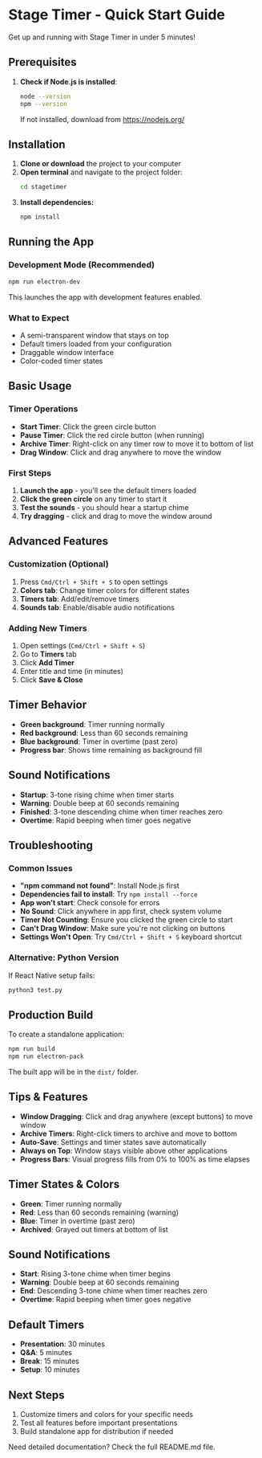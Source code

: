 # Stage Timer - Quick Start Guide

Get up and running with Stage Timer in under 5 minutes!

## Prerequisites

1. **Check if Node.js is installed**:
   ```bash
   node --version
   npm --version
   ```
   If not installed, download from https://nodejs.org/

## Installation

1. **Clone or download** the project to your computer
2. **Open terminal** and navigate to the project folder:
   ```bash
   cd stagetimer
   ```
3. **Install dependencies:**
   ```bash
   npm install
   ```

## Running the App

### Development Mode (Recommended)
```bash
npm run electron-dev
```
This launches the app with development features enabled.

### What to Expect
- A semi-transparent window that stays on top
- Default timers loaded from your configuration
- Draggable window interface
- Color-coded timer states

## Basic Usage

### Timer Operations
- **Start Timer**: Click the green circle button
- **Pause Timer**: Click the red circle button (when running)
- **Archive Timer**: Right-click on any timer row to move it to bottom of list
- **Drag Window**: Click and drag anywhere to move the window

### First Steps
1. **Launch the app** - you'll see the default timers loaded
2. **Click the green circle** on any timer to start it
3. **Test the sounds** - you should hear a startup chime
4. **Try dragging** - click and drag to move the window around

## Advanced Features

### Customization (Optional)
1. Press `Cmd/Ctrl + Shift + S` to open settings
2. **Colors tab**: Change timer colors for different states
3. **Timers tab**: Add/edit/remove timers
4. **Sounds tab**: Enable/disable audio notifications

### Adding New Timers
1. Open settings (`Cmd/Ctrl + Shift + S`)
2. Go to **Timers** tab
3. Click **Add Timer**
4. Enter title and time (in minutes)
5. Click **Save & Close**

## Timer Behavior

- **Green background**: Timer running normally
- **Red background**: Less than 60 seconds remaining
- **Blue background**: Timer in overtime (past zero)
- **Progress bar**: Shows time remaining as background fill

## Sound Notifications

- **Startup**: 3-tone rising chime when timer starts
- **Warning**: Double beep at 60 seconds remaining
- **Finished**: 3-tone descending chime when timer reaches zero
- **Overtime**: Rapid beeping when timer goes negative

## Troubleshooting

### Common Issues
- **"npm command not found"**: Install Node.js first
- **Dependencies fail to install**: Try `npm install --force`
- **App won't start**: Check console for errors
- **No Sound**: Click anywhere in app first, check system volume
- **Timer Not Counting**: Ensure you clicked the green circle to start
- **Can't Drag Window**: Make sure you're not clicking on buttons
- **Settings Won't Open**: Try `Cmd/Ctrl + Shift + S` keyboard shortcut

### Alternative: Python Version
If React Native setup fails:
```bash
python3 test.py
```

## Production Build

To create a standalone application:
```bash
npm run build
npm run electron-pack
```
The built app will be in the `dist/` folder.

## Tips & Features

- **Window Dragging**: Click and drag anywhere (except buttons) to move window
- **Archive Timers**: Right-click timers to archive and move to bottom
- **Auto-Save**: Settings and timer states save automatically
- **Always on Top**: Window stays visible above other applications
- **Progress Bars**: Visual progress fills from 0% to 100% as time elapses

## Timer States & Colors

- **Green**: Timer running normally
- **Red**: Less than 60 seconds remaining (warning)
- **Blue**: Timer in overtime (past zero)
- **Archived**: Grayed out timers at bottom of list

## Sound Notifications

- **Start**: Rising 3-tone chime when timer begins
- **Warning**: Double beep at 60 seconds remaining
- **End**: Descending 3-tone chime when timer reaches zero
- **Overtime**: Rapid beeping when timer goes negative

## Default Timers

- **Presentation**: 30 minutes
- **Q&A**: 5 minutes  
- **Break**: 15 minutes
- **Setup**: 10 minutes

## Next Steps

1. Customize timers and colors for your specific needs
2. Test all features before important presentations
3. Build standalone app for distribution if needed

Need detailed documentation? Check the full README.md file.